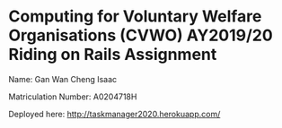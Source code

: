 # Computing for Voluntary Welfare Organisations (CVWO) AY2019/20 Riding on Rails Assignment 

Name: Gan Wan Cheng Isaac

Matriculation Number: A0204718H

Deployed here: http://taskmanager2020.herokuapp.com/
